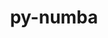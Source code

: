 ---
title: "py-numba"
layout: cache
categories: [package, v0.22.5]
meta: {"compilers": ["gcc@=11.4.0", "gcc@=9.4.0", "oneapi@=2024.0.0"], "num_specs": 10, "num_specs_by_stack": {"e4s": 2, "e4s-neoverse-v2": 2, "e4s-neoverse_v1": 2, "e4s-oneapi": 2, "e4s-power": 2, "root": 10}, "oss": ["ubuntu20.04", "ubuntu22.04"], "platforms": ["linux"], "stacks": ["e4s", "e4s-neoverse-v2", "e4s-neoverse_v1", "e4s-oneapi", "e4s-power", "root"], "targets": ["neoverse_v1", "neoverse_v2", "ppc64le", "x86_64_v3"], "versions": ["0.58.1"]}
spec_details: [{"compiler": "gcc@=11.4.0", "hash": "2b7iuyubiaxzn6643ljmq3uyl6a6heph", "os": "ubuntu22.04", "platform": "linux", "size": "-", "stacks": ["e4s-neoverse_v1", "root"], "tarball": "https://binaries.spack.io/v0.22.5/build_cache/linux-ubuntu22.04-neoverse_v1/gcc-11.4.0/py-numba-0.58.1/linux-ubuntu22.04-neoverse_v1-gcc-11.4.0-py-numba-0.58.1-2b7iuyubiaxzn6643ljmq3uyl6a6heph.spack", "target": "neoverse_v1", "variants": ["build_system=python_pip", "~tbb"], "versions": ["0.58.1"]}, {"compiler": "gcc@=11.4.0", "hash": "2i4pcg3b3anhzhvgk6rqmjndowmqcxgz", "os": "ubuntu22.04", "platform": "linux", "size": "-", "stacks": ["e4s-neoverse-v2", "root"], "tarball": "https://binaries.spack.io/v0.22.5/build_cache/linux-ubuntu22.04-neoverse_v2/gcc-11.4.0/py-numba-0.58.1/linux-ubuntu22.04-neoverse_v2-gcc-11.4.0-py-numba-0.58.1-2i4pcg3b3anhzhvgk6rqmjndowmqcxgz.spack", "target": "neoverse_v2", "variants": ["build_system=python_pip", "~tbb"], "versions": ["0.58.1"]}, {"compiler": "oneapi@=2024.0.0", "hash": "aeni7bv7dyvfgc4kxy6yc6lur54wqd74", "os": "ubuntu22.04", "platform": "linux", "size": "-", "stacks": ["e4s-oneapi", "root"], "tarball": "https://binaries.spack.io/v0.22.5/build_cache/linux-ubuntu22.04-x86_64_v3/oneapi-2024.0.0/py-numba-0.58.1/linux-ubuntu22.04-x86_64_v3-oneapi-2024.0.0-py-numba-0.58.1-aeni7bv7dyvfgc4kxy6yc6lur54wqd74.spack", "target": "x86_64_v3", "variants": ["build_system=python_pip", "~tbb"], "versions": ["0.58.1"]}, {"compiler": "gcc@=9.4.0", "hash": "emicp5ylau5fxpkxhbyk5jnhjmshvtwb", "os": "ubuntu20.04", "platform": "linux", "size": "-", "stacks": ["e4s-power", "root"], "tarball": "https://binaries.spack.io/v0.22.5/build_cache/linux-ubuntu20.04-ppc64le/gcc-9.4.0/py-numba-0.58.1/linux-ubuntu20.04-ppc64le-gcc-9.4.0-py-numba-0.58.1-emicp5ylau5fxpkxhbyk5jnhjmshvtwb.spack", "target": "ppc64le", "variants": ["build_system=python_pip", "~tbb"], "versions": ["0.58.1"]}, {"compiler": "gcc@=9.4.0", "hash": "fre4wqm55mu2vsugtycdv6avqi7wrjlg", "os": "ubuntu20.04", "platform": "linux", "size": "-", "stacks": ["e4s-power", "root"], "tarball": "https://binaries.spack.io/v0.22.5/build_cache/linux-ubuntu20.04-ppc64le/gcc-9.4.0/py-numba-0.58.1/linux-ubuntu20.04-ppc64le-gcc-9.4.0-py-numba-0.58.1-fre4wqm55mu2vsugtycdv6avqi7wrjlg.spack", "target": "ppc64le", "variants": ["build_system=python_pip", "~tbb"], "versions": ["0.58.1"]}, {"compiler": "gcc@=11.4.0", "hash": "g62pfq4a2enuuk254a6dt3bkm6wmhqyz", "os": "ubuntu22.04", "platform": "linux", "size": "-", "stacks": ["e4s-neoverse_v1", "root"], "tarball": "https://binaries.spack.io/v0.22.5/build_cache/linux-ubuntu22.04-neoverse_v1/gcc-11.4.0/py-numba-0.58.1/linux-ubuntu22.04-neoverse_v1-gcc-11.4.0-py-numba-0.58.1-g62pfq4a2enuuk254a6dt3bkm6wmhqyz.spack", "target": "neoverse_v1", "variants": ["build_system=python_pip", "~tbb"], "versions": ["0.58.1"]}, {"compiler": "gcc@=11.4.0", "hash": "is5ivg3eflx3ryywxr4wmsfetrulhlwu", "os": "ubuntu22.04", "platform": "linux", "size": "-", "stacks": ["e4s", "root"], "tarball": "https://binaries.spack.io/v0.22.5/build_cache/linux-ubuntu22.04-x86_64_v3/gcc-11.4.0/py-numba-0.58.1/linux-ubuntu22.04-x86_64_v3-gcc-11.4.0-py-numba-0.58.1-is5ivg3eflx3ryywxr4wmsfetrulhlwu.spack", "target": "x86_64_v3", "variants": ["build_system=python_pip", "~tbb"], "versions": ["0.58.1"]}, {"compiler": "gcc@=11.4.0", "hash": "obsa4sqfyiblzd3c7dcydnsbmk2e3rv7", "os": "ubuntu22.04", "platform": "linux", "size": "-", "stacks": ["e4s-neoverse-v2", "root"], "tarball": "https://binaries.spack.io/v0.22.5/build_cache/linux-ubuntu22.04-neoverse_v2/gcc-11.4.0/py-numba-0.58.1/linux-ubuntu22.04-neoverse_v2-gcc-11.4.0-py-numba-0.58.1-obsa4sqfyiblzd3c7dcydnsbmk2e3rv7.spack", "target": "neoverse_v2", "variants": ["build_system=python_pip", "~tbb"], "versions": ["0.58.1"]}, {"compiler": "gcc@=11.4.0", "hash": "rxjjry4li32m2ykuknr45bkcgro4uqen", "os": "ubuntu22.04", "platform": "linux", "size": "-", "stacks": ["e4s", "root"], "tarball": "https://binaries.spack.io/v0.22.5/build_cache/linux-ubuntu22.04-x86_64_v3/gcc-11.4.0/py-numba-0.58.1/linux-ubuntu22.04-x86_64_v3-gcc-11.4.0-py-numba-0.58.1-rxjjry4li32m2ykuknr45bkcgro4uqen.spack", "target": "x86_64_v3", "variants": ["build_system=python_pip", "~tbb"], "versions": ["0.58.1"]}, {"compiler": "oneapi@=2024.0.0", "hash": "vevk5dsdbzbj4ymbaol7k3boa4xoin6c", "os": "ubuntu22.04", "platform": "linux", "size": "-", "stacks": ["e4s-oneapi", "root"], "tarball": "https://binaries.spack.io/v0.22.5/build_cache/linux-ubuntu22.04-x86_64_v3/oneapi-2024.0.0/py-numba-0.58.1/linux-ubuntu22.04-x86_64_v3-oneapi-2024.0.0-py-numba-0.58.1-vevk5dsdbzbj4ymbaol7k3boa4xoin6c.spack", "target": "x86_64_v3", "variants": ["build_system=python_pip", "~tbb"], "versions": ["0.58.1"]}]
---